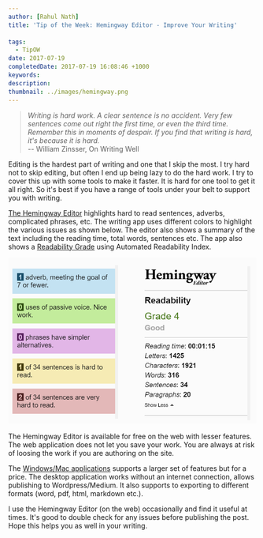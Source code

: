```yaml
---
author: [Rahul Nath]
title: 'Tip of the Week: Hemingway Editor - Improve Your Writing'
  
tags:
  - TipOW
date: 2017-07-19
completedDate: 2017-07-19 16:08:46 +1000
keywords:
description:
thumbnail: ../images/hemingway.png
---
```


> _Writing is hard work. A clear sentence is no accident. Very few sentences come out right the first time, or even the third time. Remember this in moments of despair. If you find that writing is hard, it's because it is hard._   
> -- William Zinsser, On Writing Well

Editing is the hardest part of writing and one that I skip the most. I try hard not to skip editing, but often I end up being lazy to do the hard work. I try to cover this up with some tools to make it faster. It is hard for one tool to get it all right. So it's best if you have a range of tools under your belt to support you with writing.

[The Hemingway Editor](http://www.hemingwayapp.com/) highlights hard to read sentences, adverbs, complicated phrases, etc. The writing app uses different colors to highlight the various issues as shown below. The editor also shows a summary of the text including the reading time, total words, sentences etc. The app also shows a [Readability Grade](http://www.hemingwayapp.com/help.html) using Automated Readability Index.

<img src="../images/hemingway.png" alt="Hemingway Editor" />

The Hemingway Editor is available for free on the web with lesser features. The web application does not let you save your work. You are always at risk of loosing the work if you are authoring on the site.

The [Windows/Mac applications](http://www.hemingwayapp.com/desktop.html) supports a larger set of features but for a price. The desktop application works without an internet connection, allows publishing to Wordpress/Medium. It also supports to exporting to different formats (word, pdf, html, markdown etc.).

I use the Hemingway Editor (on the web) occasionally and find it useful at times. It's good to double check for any issues before publishing the post. Hope this helps you as well in your writing.
